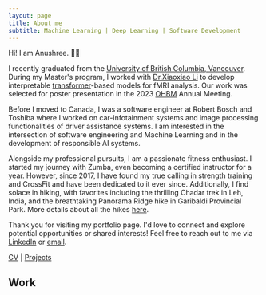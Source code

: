 ```yaml
---
layout: page
title: About me
subtitle: Machine Learning | Deep Learning | Software Development
---
```


Hi! I am Anushree. :woman_technologist: 

I recently graduated from the [University of British Columbia, Vancouver](https://www.ubc.ca/). During my Master's program, I worked with [Dr.Xiaoxiao Li](https://xxlya.github.io/xiaoxiao/) to develop interpretable [transformer](https://ai.googleblog.com/2017/08/transformer-novel-neural-network.html)-based models for fMRI analysis. Our work was selected for poster presentation in the 2023 [OHBM](https://www.humanbrainmapping.org/i4a/pages/index.cfm?pageid=4114) Annual Meeting.

Before I moved to Canada, I was a software engineer at Robert Bosch and Toshiba where I worked on car-infotainment systems and image processing functionalities of driver assistance systems. I am interested in the intersection of software engineering and Machine Learning and in the development of responsible AI systems.

Alongside my professional pursuits, I am a passionate fitness enthusiast. I started my journey with Zumba, even becoming a certified instructor for a year. However, since 2017, I have found my true calling in strength training and CrossFit and have been dedicated to it ever since. Additionally, I find solace in hiking, with favorites including the thrilling Chadar trek in Leh, India, and the breathtaking Panorama Ridge hike in Garibaldi Provincial Park. More details about all the hikes [here](hikes.md).

Thank you for visiting my portfolio page. I'd love to connect and explore potential opportunities or shared interests! Feel free to reach out to me via [LinkedIn](https://www.linkedin.com/in/anushree-bannadabhavi-585435122/) or [email](anushree.bannadabhavi@gmail.com). 

[CV](Anushree_Resume.pdf) | [Projects](projects.md)

## Work 

